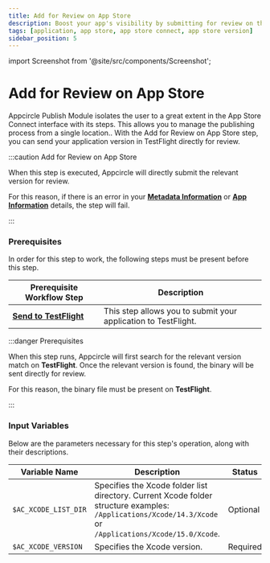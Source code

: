 ```yaml
---
title: Add for Review on App Store
description: Boost your app's visibility by submitting for review on the App Store. Ensure quality, reach more users, and enhance credibility with our expert guidance.
tags: [application, app store, app store connect, app store version]
sidebar_position: 5
---
```


import Screenshot from '@site/src/components/Screenshot';

# Add for Review on App Store

Appcircle Publish Module isolates the user to a great extent in the App Store Connect interface with its steps. This allows you to manage the publishing process from a single location.. With the Add for Review on App Store step, you can send your application version in TestFlight directly for review.

:::caution Add for Review on App Store

When this step is executed, Appcircle will directly submit the relevant version for review.

For this reason, if there is an error in your [**Metadata Information**](/publish-module/publish-information/meta-data-information) or [**App Information**](/publish-module/publish-information/app-information) details, the step will fail.

:::

### Prerequisites

In order for this step to work, the following steps must be present before this step.

| Prerequisite Workflow Step                      | Description                                     |
|-------------------------------------------------|-------------------------------------------------|
| [**Send to TestFlight**](/publish-integrations/ios-publish-integrations/sent-to-testflight) | This step allows you to submit your application to TestFlight. |

<Screenshot url='https://cdn.appcircle.io/docs/assets/BE3926-submissionOrder.png' />

:::danger Prerequisites

When this step runs, Appcircle will first search for the relevant version match on **TestFlight**. Once the relevant version is found, the binary will be sent directly for review.

For this reason, the binary file must be present on **TestFlight**.

:::


### Input Variables

Below are the parameters necessary for this step's operation, along with their descriptions.

<Screenshot url='https://cdn.appcircle.io/docs/assets/BE3926-submissionInput.png' />


| Variable Name                 | Description                         | Status           |
|-------------------------------|-------------------------------------|------------------|
| `$AC_XCODE_LIST_DIR`          | Specifies the Xcode folder list directory. Current Xcode folder structure examples: `/Applications/Xcode/14.3/Xcode` or `/Applications/Xcode/15.0/Xcode`. | Optional |
| `$AC_XCODE_VERSION`           | Specifies the Xcode version. | Required |
